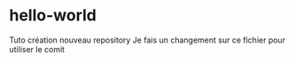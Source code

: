 # hello-world
Tuto création nouveau repository
Je fais un changement sur ce fichier pour utiliser le comit
